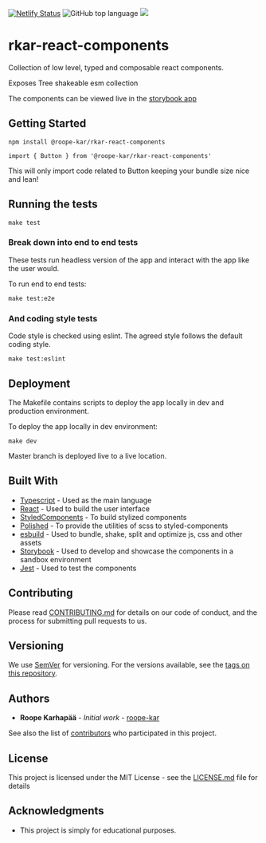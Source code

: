 [![Netlify Status](https://api.netlify.com/api/v1/badges/940aae8e-025e-461d-85ff-94b2fbcd26f1/deploy-status)](https://app.netlify.com/sites/dazzling-saha-7834e0/deploys) ![GitHub top language](https://img.shields.io/github/languages/top/roope-kar/rkar-react-components)
<img src="https://img.shields.io/badge/coverage-100%25-brightgreen" />

# rkar-react-components

Collection of low level, typed and composable react components.

Exposes Tree shakeable esm collection

The components can be viewed live in the [storybook app](https://dazzling-saha-7834e0.netlify.app/)

## Getting Started

`npm install @roope-kar/rkar-react-components`

`import { Button } from '@roope-kar/rkar-react-components'`

This will only import code related to Button keeping your bundle size nice and lean!

## Running the tests

`make test`

### Break down into end to end tests

These tests run headless version of the app and interact with the app like the user would.

To run end to end tests:

`make test:e2e`

### And coding style tests

Code style is checked using eslint. The agreed style follows the default coding style.

`make test:eslint`

## Deployment

The Makefile contains scripts to deploy the app locally in dev and production environment.

To deploy the app locally in dev environment:

`make dev`

Master branch is deployed live to a live location.

## Built With

* [Typescript](https://www.typescriptlang.org/) - Used as the main language
* [React](https://reactjs.org/) - Used to build the user interface
* [StyledComponents](https://styled-components.com/) - To build stylized components
* [Polished](https://polished.js.org/) - To provide the utilities of scss to styled-components
* [esbuild](https://esbuild.github.io/) - Used to bundle, shake, split and optimize js, css and other assets
* [Storybook](https://storybook.js.org/) - Used to develop and showcase the components in a sandbox environment
* [Jest](https://jestjs.io/) - Used to test the components

## Contributing

Please read [CONTRIBUTING.md](https://gist.github.com/PurpleBooth/b24679402957c63ec426) for details on our code of conduct, and the process for submitting pull requests to us.

## Versioning

We use [SemVer](http://semver.org/) for versioning. For the versions available, see the [tags on this repository](https://github.com/roope-kar/rkar-react-components/tags). 

## Authors

* **Roope Karhapää** - *Initial work* - [roope-kar](https://github.com/roope-kar)

See also the list of [contributors](https://github.com/roope-kar/rkar-react-components/contributors) who participated in this project.

## License

This project is licensed under the MIT License - see the [LICENSE.md](LICENSE.md) file for details

## Acknowledgments

* This project is simply for educational purposes.
